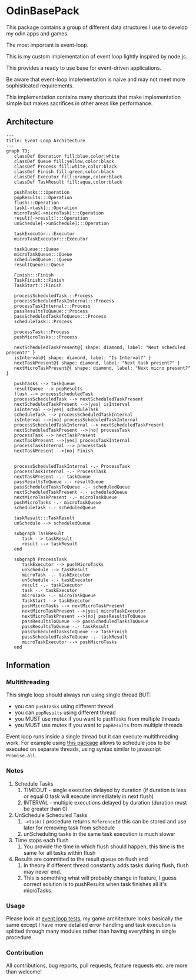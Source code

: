 # OdinBasePack

This package contains a group of different data structures I use to develop my odin apps and games.

The most important is event-loop.

This is my custom implementation of event loop lightly inspired by node.js.

This provides a ready to use base for event-driven applications.

Be aware that event-loop implementation is naive and may not meet more sophisticated requirements.

This implementation contains many shortcuts that make implementation simple but makes sacrifices in other areas like performance.

## Architecture

```mermaid
---
title: Event-Loop Architecture
---
graph TD;
   classDef Operation fill:blue,color:white
   classDef Queue fill:yellow,color:black
   classDef Process fill:white,color:black
   classDef Finish fill:green,color:black
   classDef Executor fill:orange,color:black
   classDef TaskResult fill:aqua,color:black

   pushTasks:::Operation
   popResults:::Operation
   flush:::Operation
   task[->task]:::Operation
   microTask[->microTask]:::Operation
   result[->result]:::Operation
   unSchedule[->unSchedule]:::Operation

   taskExecutor:::Executor
   microTaskExecutor:::Executor

   taskQueue:::Queue
   microTaskQueue:::Queue
   scheduledQueue:::Queue
   resultQueue:::Queue
   
   Finish:::Finish
   TaskFinish:::Finish
   TaskStart:::Finish

   processScheduledTask:::Process
   processScheduledTaskInternal:::Process
   processTaskInternal:::Process
   passResultsToQueue:::Process
   passScheduledTasksToQueue:::Process
   scheduleTask:::Process

   processTask:::Process
   pushMicroTasks:::Process

   nextScheduledTaskPresent@{ shape: diamond, label: "Next scheduled present?" }
   isInterval@{ shape: diamond, label: "Is Interval?" }
   nextTaskPresent@{ shape: diamond, label: "Next task present?" }
   nextMicroTaskPresent@{ shape: diamond, label: "Next micro present?" }

   pushTasks --> taskQueue
   resultQueue --> popResults
   flush --> processScheduledTask
   processScheduledTask --> nextScheduledTaskPresent
   nextScheduledTaskPresent -->|yes| isInterval
   isInterval -->|yes| scheduleTask
   scheduleTask --> processScheduledTaskInternal 
   isInterval -->|no| processScheduledTaskInternal
   processScheduledTaskInternal --> nextScheduledTaskPresent
   nextScheduledTaskPresent -->|no| processTask
   processTask --> nextTaskPresent
   nextTaskPresent -->|yes| processTaskInternal
   processTaskInternal --> processTask
   nextTaskPresent -->|no| Finish 


   processScheduledTaskInternal -.- ProcessTask
   processTaskInternal -.- ProcessTask
   nextTaskPresent -.- taskQueue
   passResultsToQueue -.- resultQueue
   passScheduledTasksToQueue -.- scheduledQueue
   nextScheduledTaskPresent -.- scheduledQueue
   nextMicroTaskPresent -.- microTaskQueue
   pushMicroTasks -.- microTaskQueue
   scheduleTask -.- scheduledQueue

   taskResult:::TaskResult
   unSchedule --> scheduledQueue

   subgraph TaskResult
      task --> taskResult
      result --> taskResult
   end

   subgraph ProcessTask
      taskExecutor --> pushMicroTasks
      unSchedule --> taskResult
      microTask -.- taskExecutor
      unSchedule -.- taskExecutor
      result -.- taskExecutor
      task -.- taskExecutor
      microTask -.- microTaskQueue
      TaskStart --> taskExecutor
      pushMicroTasks --> nextMicroTaskPresent
      nextMicroTaskPresent -->|yes| microTaskExecutor
      nextMicroTaskPresent -->|no| passResultsToQueue
      passResultsToQueue --> passScheduledTasksToQueue
      passResultsToQueue -.- taskResult
      passScheduledTasksToQueue --> TaskFinish
      passScheduledTasksToQueue -.- taskResult
      microTaskExecutor --> pushMicroTasks
   end
```

## Information

### Multithreading

This single loop should always run using single thread BUT:
- you can `pushTasks` using different thread
- you can `popResults` using different thread
- you MUST use mutex if you want to `pushTasks` from multiple threads
- you MUST use mutex if you want to `popResults` from multiple threads

Event loop runs inside a single thread but it can execute multithreading work.
For example using [this package](https://github.com/jakubtomsu/jobs) allows to schedule jobs to be executed on separate threads, using syntax similar to javascript `Promise.all`.


### Notes

1. Schedule Tasks
   1. TIMEOUT - single execution delayed by duration (if duration is less or equal 0 task will execute immediately in next flush)
   2. INTERVAL - multiple executions delayed by duration (duration must be greater than 0)
2. UnSchedule Scheduled Tasks
   1. `->task()` procedure returns `ReferenceId` this can be stored and use later for removing task from schedule
   2. unScheduling tasks in the same task execution is much slower
3. Time stops each flush
   1. You provide the time in which flush should happen, this time is the same for all tasks within flush
4. Results are committed to the result queue on flush end
   1. In theory if different thread constantly adds tasks during flush, flush may never end. 
   2. This is something what will probably change in feature, I guess correct solution is to pushResults when task finishes all it's microTasks.

### Usage

Please look at [event loop tests](EventLoop/event-loop.test.odin), my game architecture looks basically the same except I have more detailed error handling and task execution is splitted through many modules rather than having everything in single procedure.


### Contribution
All contributions, bug reports, pull requests, feature requests etc. are more than welcome!